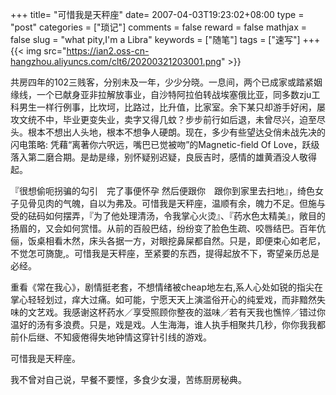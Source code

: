 +++
title= "可惜我是天秤座"
date= 2007-04-03T19:23:02+08:00
type = "post"
categories = ["琐记"]
comments = false
reward = false
mathjax = false
slug = "what pity,I'm a Libra"
keywords = ["随笔"]
tags = ["速写"]
+++
{{< img src="https://ian2.oss-cn-hangzhou.aliyuncs.com/clt6/20200321203001.png" >}}

共房四年的102三贱客，分别未及一年，少少分晓。一息间，两个已成家或踏紧姻缘线，一个已献身亚非拉解放事业，自沙特阿拉伯转战埃塞俄比亚，同多数zju工科男生一样行例事，比坎坷，比路过，比升值，比家室。余下某只却游手好闲，屡攻文统不中，毕业更变失业，卖字又得几蚊？步步前行如后退，未曾尽兴，迫至尽头。根本不想出人头地，根本不想争人硬朗。现在，多少有些望达殳俏未战先决的闪电策略: 凭藉“离著你六呎远，嘴巴已觉被吻”的Magnetic-field Of Love，跃级落入第二磨合期。是劫是缘，别怀疑别迟疑，良辰吉时，感情的雄黄酒没人敬得起。
<!--more-->
『很想偷呃拐骗的勾引　完了事便怀孕 然后便跟你　跟你到家里去扫地』，绮色女子见骨见肉的气魄，自以为弗及。可惜我是天秤座，温顺有余，魄力不足。但施与受的砝码如何摆弄，『为了他处理清汤，令我掌心火烫』、『药水色太精美』，敞目的扬眉的，又会如何赏惜。从前的百般巴结，纷纷变了脸色生疏、咬唇结巴。百年伉俪，饭桌相看木然，床头各据一方，对眼挖鼻屎都自然。只是，即便束心如老尼，不觉怎可旖旎,。可惜我是天秤座，至紧要的东西，提得起放不下，寄望亲历总是必经。

重看《常在我心》，剧情挺老套，不想情绪被cheap地左右,系人心处如锐的指尖在掌心轻轻划过，痒大过痛。如可能，宁愿天天上演滥俗开心的纯爱戏，而非黯然失味的文艺戏。我感谢这杯药水／享受照顾你整夜的滋味／若有天我也憔悴／错过你温好的汤有多浪费。只是，戏是戏。人生海海，谁人执手相聚共几秒，你你我我都前仆后继、不知疲倦得失地钟情这穿针引线的游戏。

可惜我是天秤座。

我不曾对自己说，早餐不要悭，多食少女漫，苦练厨房秘典。

